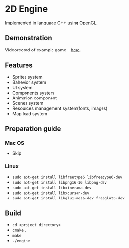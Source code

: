 # 2D Engine

Implemented in language C++ using OpenGL.

## Demonstration

Videorecord of example game - [here](https://drive.google.com/file/d/1iKzNWot9tIIyFhEboAMdo_MPsTa9somH/view?usp=sharing).  

## Features

- Sprites system  
- Bahevior system  
- UI system  
- Components system  
- Animation component  
- Scenes system  
- Resources management system(fonts, images)  
- Map load system  

## Preparation guide

### Mac OS

- Skip

### Linux 

- `sudo apt-get install libfreetype6 libfreetype6-dev`
- `sudo apt-get install libpng16-16 libpng-dev`
- `sudo apt-get install libxinerama-dev`
- `sudo apt-get install libxcursor-dev`
- `sudo apt-get install libglu1-mesa-dev freeglut3-dev`

## Build

- `cd <project directory>`  
- `cmake` .  
- `make`  
- `./engine`  
